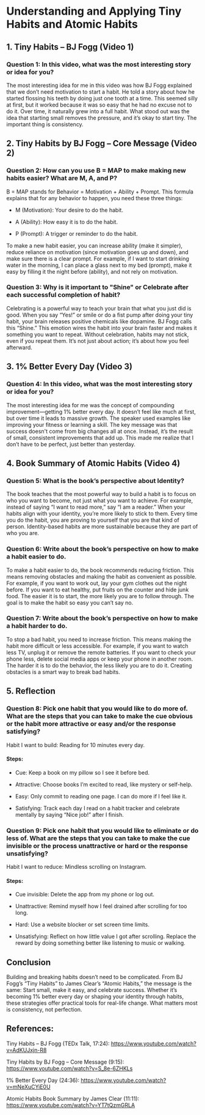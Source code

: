 # Understanding and Applying Tiny Habits and Atomic Habits

## 1. Tiny Habits – BJ Fogg (Video 1)

### Question 1: In this video, what was the most interesting story or idea for you?

The most interesting idea for me in this video was how BJ Fogg explained that we don’t need motivation to start a habit. He told a story about how he started flossing his teeth by doing just one tooth at a time. This seemed silly at first, but it worked because it was so easy that he had no excuse not to do it. Over time, it naturally grew into a full habit. What stood out was the idea that starting small removes the pressure, and it’s okay to start tiny. The important thing is consistency.

## 2. Tiny Habits by BJ Fogg – Core Message (Video 2)


### Question 2: How can you use B = MAP to make making new habits easier? What are M, A, and P?

B = MAP stands for Behavior = Motivation + Ability + Prompt. This formula explains that for any behavior to happen, you need these three things:

- M (Motivation): Your desire to do the habit.

- A (Ability): How easy it is to do the habit.

- P (Prompt): A trigger or reminder to do the habit.

To make a new habit easier, you can increase ability (make it simpler), reduce reliance on motivation (since motivation goes up and down), and make sure there is a clear prompt. For example, if I want to start drinking water in the morning, I can place a glass next to my bed (prompt), make it easy by filling it the night before (ability), and not rely on motivation.

### Question 3: Why is it important to "Shine" or Celebrate after each successful completion of habit?

Celebrating is a powerful way to teach your brain that what you just did is good. When you say “Yes!” or smile or do a fist pump after doing your tiny habit, your brain releases positive chemicals like dopamine. BJ Fogg calls this “Shine.” This emotion wires the habit into your brain faster and makes it something you want to repeat. Without celebration, habits may not stick, even if you repeat them. It’s not just about action; it’s about how you feel afterward.

## 3. 1% Better Every Day (Video 3)


### Question 4: In this video, what was the most interesting story or idea for you?

The most interesting idea for me was the concept of compounding improvement—getting 1% better every day. It doesn’t feel like much at first, but over time it leads to massive growth. The speaker used examples like improving your fitness or learning a skill. The key message was that success doesn't come from big changes all at once. Instead, it’s the result of small, consistent improvements that add up. This made me realize that I don’t have to be perfect, just better than yesterday.

## 4. Book Summary of Atomic Habits (Video 4)


### Question 5: What is the book’s perspective about Identity?

The book teaches that the most powerful way to build a habit is to focus on who you want to become, not just what you want to achieve. For example, instead of saying “I want to read more,” say “I am a reader.” When your habits align with your identity, you’re more likely to stick to them. Every time you do the habit, you are proving to yourself that you are that kind of person. Identity-based habits are more sustainable because they are part of who you are.

### Question 6: Write about the book’s perspective on how to make a habit easier to do.

To make a habit easier to do, the book recommends reducing friction. This means removing obstacles and making the habit as convenient as possible. For example, if you want to work out, lay your gym clothes out the night before. If you want to eat healthy, put fruits on the counter and hide junk food. The easier it is to start, the more likely you are to follow through. The goal is to make the habit so easy you can’t say no.

### Question 7: Write about the book’s perspective on how to make a habit harder to do.

To stop a bad habit, you need to increase friction. This means making the habit more difficult or less accessible. For example, if you want to watch less TV, unplug it or remove the remote batteries. If you want to check your phone less, delete social media apps or keep your phone in another room. The harder it is to do the behavior, the less likely you are to do it. Creating obstacles is a smart way to break bad habits.

## 5. Reflection

### Question 8: Pick one habit that you would like to do more of. What are the steps that you can take to make the cue obvious or the habit more attractive or easy and/or the response satisfying?

Habit I want to build: Reading for 10 minutes every day.

#### Steps:

- Cue: Keep a book on my pillow so I see it before bed.

- Attractive: Choose books I’m excited to read, like mystery or self-help.

- Easy: Only commit to reading one page. I can do more if I feel like it.

- Satisfying: Track each day I read on a habit tracker and celebrate mentally by saying “Nice job!” after I finish.

### Question 9: Pick one habit that you would like to eliminate or do less of. What are the steps that you can take to make the cue invisible or the process unattractive or hard or the response unsatisfying?

Habit I want to reduce: Mindless scrolling on Instagram.

#### Steps:

- Cue invisible: Delete the app from my phone or log out.

- Unattractive: Remind myself how I feel drained after scrolling for too long.

- Hard: Use a website blocker or set screen time limits.

- Unsatisfying: Reflect on how little value I got after scrolling. Replace the reward by doing something better like listening to music or walking.

## Conclusion

Building and breaking habits doesn’t need to be complicated. From BJ Fogg’s “Tiny Habits” to James Clear’s “Atomic Habits,” the message is the same: Start small, make it easy, and celebrate success. Whether it’s becoming 1% better every day or shaping your identity through habits, these strategies offer practical tools for real-life change. What matters most is consistency, not perfection.

## References:

Tiny Habits – BJ Fogg (TEDx Talk, 17:24): https://www.youtube.com/watch?v=AdKUJxjn-R8

Tiny Habits by BJ Fogg – Core Message (9:15): https://www.youtube.com/watch?v=S_8e-6ZHKLs

1% Better Every Day (24:36): https://www.youtube.com/watch?v=mNeXuCYiE0U

Atomic Habits Book Summary by James Clear (11:11): https://www.youtube.com/watch?v=YT7tQzmGRLA